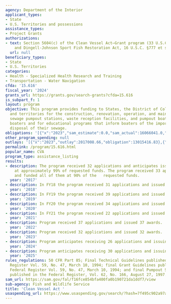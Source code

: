 ```yaml
---
agency: Department of the Interior
applicant_types:
- State
- U.S. Territories and possessions
assistance_types:
- Project Grants
authorizations:
- text: Section 5604(c) of the Clean Vessel Act—Grant program (33 U.S.C. §1322 note);
    and Dingell-Johnson Sport Fish Restoration Act, 16 U.S.C. §777 et seq.
  url: null
beneficiary_types:
- State
- U.S. Territories
categories:
- Health - Specialized Health Research and Training
- Transportation - Water Navigation
cfda: '15.616'
fiscal_year: '2024'
grants_url: https://grants.gov/search-grants?cfda=15.616
is_subpart_f: 1
layout: program
objective: This program provides funding to States, the District of Columbia, Commonwealths,
  and territories for the construction, renovation, operation, and maintenance of
  sewage pumpout stations, waste reception facilities, and pumpout boats for recreational
  boaters and for educational programs that inform boaters of the importance of proper
  disposal of their sewage.
obligations: '[{"x":"2023","sam_estimate":0.0,"sam_actual":16066041.0,"usa_spending_actual":11146802.81},{"x":"2024","sam_estimate":0.0,"sam_actual":16999998.0,"usa_spending_actual":14733529.42},{"x":"2025","sam_estimate":0.0,"sam_actual":16000000.0,"usa_spending_actual":-195885.79}]'
other_program_spending: null
outlays: '[{"x":"2023","outlay":2017008.66,"obligation":13015416.83},{"x":"2024","outlay":119102.87,"obligation":19693355.13},{"x":"2025","outlay":0.0,"obligation":0.0}]'
permalink: /program/15.616.html
popular_name: CVA
program_type: assistance_listing
results:
- description: The program received 32 applications and anticipates issuing all awards
    at approximately 99% of requested funds. The program received 33 applications
    and funded all of them at 90% of the   requested funds.
  year: '2017'
- description: In FY18 the program received 31 applications and issued 31 awards.
  year: '2018'
- description: In FY19 the program received 39 applications and issued 39 awards.
  year: '2019'
- description: In FY20 the program received 34 applications and issued 34 awards.
  year: '2020'
- description: In FY21 the program received 22 applications and issued 22 awards.
  year: '2021'
- description: Program received 37 applications and issued 37 awards.
  year: '2022'
- description: Program received 32 applications and issued 32 awards.
  year: '2023'
- description: Program anticipates receiving 26 applications and issuing 26 awards.
  year: '2024'
- description: Program anticipates receiving 30 applications and issuing 30 awards.
  year: '2025'
rules_regulations: 50 CFR Part 85; Final Technical Guidelines published in the Federal
  Register Vol. 59, No. 47, March 10, 1994; final Grant Guidelines published in the
  Federal Register Vol. 59, No. 47, March 10, 1994; and final Pumpout Symbol Guidelines
  published in the Federal Register, Vol. 62, No. 166, August 27, 1997.
sam_url: https://sam.gov/fal/f16fce854bfa400fa0b190721da1ddf7/view
sub-agency: Fish and Wildlife Service
title: 'Clean Vessel Act '
usaspending_url: https://www.usaspending.gov/search/?hash=7f495c902a97a707e773c8247071e23b
---
```

